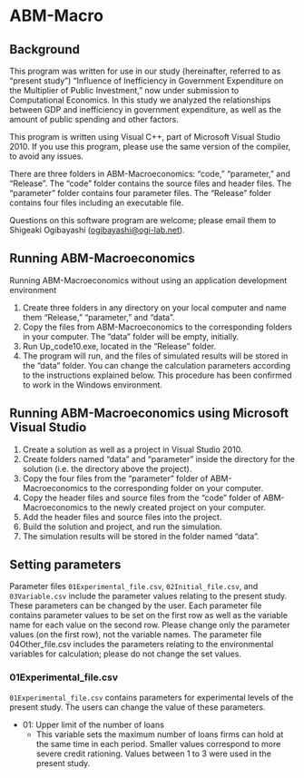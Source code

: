 # ABM-Macro

## Background

This program was written for use in our study (hereinafter, referred to as “present study”) “Influence of Inefficiency in Government Expenditure on the Multiplier of Public Investment,” now under submission to Computational Economics. In this study we analyzed the relationships between GDP and inefficiency in government expenditure, as well as the amount of public spending and other factors.

This program is written using Visual C++, part of Microsoft Visual Studio 2010. If you use this program, please use the same version of the compiler, to avoid any issues.

There are three folders in ABM-Macroeconomics: “code,” “parameter,” and “Release”.
The “code” folder contains the source files and header files. The “parameter” folder contains four parameter files. The “Release” folder contains four files including an executable file.

Questions on this software program are welcome; please email them to Shigeaki Ogibayashi (ogibayashi@ogi-lab.net).

## Running ABM-Macroeconomics

Running ABM-Macroeconomics without using an application development environment

1. Create three folders in any directory on your local computer and name them “Release,” “parameter,” and “data”.
2. Copy the files from ABM-Macroeconomics to the corresponding folders in your computer. The “data” folder will be empty, initially.
3. Run Up_code10.exe, located in the “Release” folder.
4. The program will run, and the files of simulated results will be stored in the “data” folder. You can change the calculation parameters according to the instructions explained below. This procedure has been confirmed to work in the Windows environment. 

## Running ABM-Macroeconomics using Microsoft Visual Studio

1. Create a solution as well as a project in Visual Studio 2010.
2. Create folders named “data” and “parameter” inside the directory for the solution (i.e. the directory above the project).
3. Copy the four files from the “parameter” folder of ABM-Macroeconomics to the corresponding folder on your computer.
4. Copy the header files and source files from the “code” folder of ABM-Macroeconomics to the newly created project on your computer.
5. Add the header files and source files into the project.
6. Build the solution and project, and run the simulation.
7. The simulation results will be stored in the folder named “data”.

## Setting parameters

Parameter files `01Experimental_file.csv`, `02Initial_file.csv`, and `03Variable.csv` include the parameter values relating to the present study. These parameters can be changed by the user. Each parameter file contains parameter values to be set on the first row as well as the variable name for each value on the second row. Please change only the parameter values (on the first row), not the variable names. The parameter file 04Other_file.csv includes the parameters relating to the environmental variables for calculation; please do not change the set values.

### 01Experimental_file.csv

`01Experimental_file.csv` contains parameters for experimental levels of the present study. The users can change the value of these parameters.

* 01: Upper limit of the number of loans
   * This variable sets the maximum number of loans firms can hold at the same time in each period. Smaller values correspond to more severe credit rationing. Values between 1 to 3 were used in the present study. 
